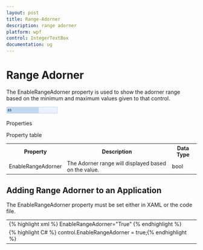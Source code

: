 ```yaml
---
layout: post
title: Range-Adorner
description: range adorner
platform: wpf
control: IntegerTextBox 
documentation: ug
---
```


# Range Adorner

The EnableRangeAdorner property is used to show the adorner range based on the minimum and maximum values given to that control.

![](Range-Adorner_images/Range-Adorner_img1.png)



Properties

Property table

<table>
<tr>
<th>
Property </th><th>
Description </th><th>
Data Type </th></tr>
<tr>
<td>
EnableRangeAdorner </td><td>
The Adorner range will displayed based on the value.</td><td>
bool </td></tr>
</table>

## Adding Range Adorner to an Application 

The EnableRangeAdorner property must be set either in XAML or the code file.

<table>
<tr>
<td>
{% highlight xml %} EnableRangeAdorner="True" {% endhighlight %} </td></tr>
<tr>
<td>
{% highlight C# %} control.EnableRangeAdorner = true;{% endhighlight %} </td></tr>
</table>


